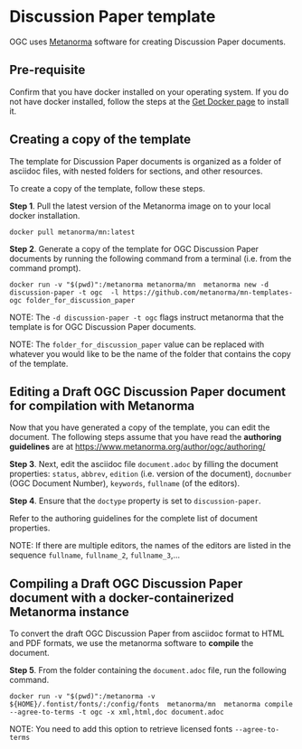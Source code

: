# Discussion Paper template

OGC uses [Metanorma](https://www.metanorma.org) software for creating Discussion Paper documents.

## Pre-requisite

Confirm that you have docker installed on your operating system. If you do not have docker installed, follow the steps at the [Get Docker page](https://docs.docker.com/get-docker/) to install it.

## Creating a copy of the template

The template for Discussion Paper documents is organized as a folder of asciidoc files, with nested folders for sections, and other resources.

To create a copy of the template, follow these steps.

**Step 1**. Pull the latest version of the Metanorma image on to your local docker installation.

`docker pull metanorma/mn:latest`

**Step 2**.  Generate a copy of the template for OGC Discussion Paper documents by running the following command from a terminal (i.e. from the command prompt).

`docker run -v "$(pwd)":/metanorma metanorma/mn  metanorma new -d discussion-paper -t ogc  -l https://github.com/metanorma/mn-templates-ogc folder_for_discussion_paper`

NOTE: The `-d discussion-paper -t ogc` flags instruct metanorma that the template is for OGC Discussion Paper documents.

NOTE: The `folder_for_discussion_paper` value can be replaced with whatever you would like to be the name of the folder that contains the copy of the template.

## Editing a Draft OGC Discussion Paper document for compilation with Metanorma

Now that you have generated a copy of the template, you can edit the document. The following steps assume that you have read the **authoring guidelines** are at https://www.metanorma.org/author/ogc/authoring/

**Step 3**. Next, edit the asciidoc file `document.adoc` by filling the document properties: `status`, `abbrev`, `edition` (i.e. version of the document), `docnumber` (OGC Document Number), `keywords`, `fullname` (of the editors).

**Step 4**. Ensure that the `doctype` property is set to `discussion-paper`.

Refer to the authoring guidelines for the complete list of document properties.

NOTE: If there are multiple editors, the names of the editors are listed in the sequence `fullname`, `fullname_2`, `fullname_3`,...

## Compiling a Draft OGC Discussion Paper document with a docker-containerized Metanorma instance

To convert the draft OGC Discussion Paper from asciidoc format to HTML and PDF formats, we use the metanorma software to **compile** the document.

**Step 5**. From the folder containing the `document.adoc` file, run the following command.

`docker run -v "$(pwd)":/metanorma -v ${HOME}/.fontist/fonts/:/config/fonts  metanorma/mn  metanorma compile --agree-to-terms -t ogc -x xml,html,doc document.adoc`

NOTE: You need to add this option to retrieve licensed fonts  `--agree-to-terms`
